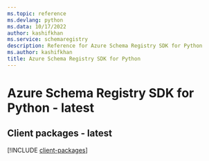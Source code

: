 ```yaml
---
ms.topic: reference
ms.devlang: python
ms.data: 10/17/2022
author: kashifkhan
ms.service: schemaregistry
description: Reference for Azure Schema Registry SDK for Python
ms.author: kashifkhan
title: Azure Schema Registry SDK for Python
---
```

# Azure Schema Registry SDK for Python - latest

## Client packages - latest
[!INCLUDE [client-packages](schema-registry-client-index.md)]
